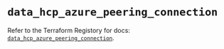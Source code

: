 # `data_hcp_azure_peering_connection`

Refer to the Terraform Registory for docs: [`data_hcp_azure_peering_connection`](https://registry.terraform.io/providers/hashicorp/hcp/0.67.0/docs/data-sources/azure_peering_connection).
